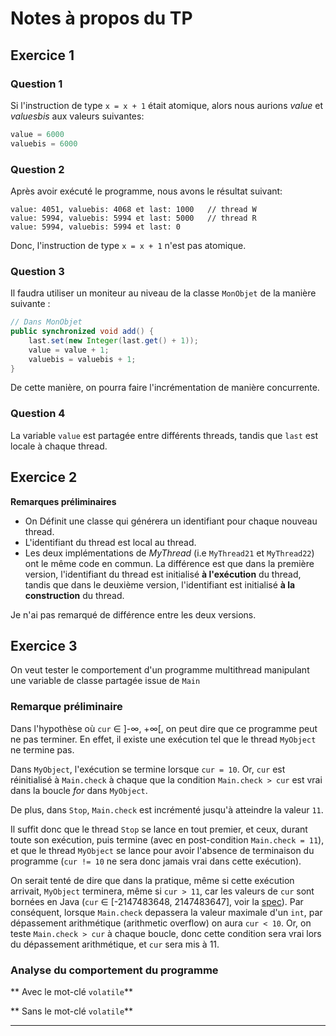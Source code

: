 
# Notes à propos du TP #

## Exercice 1 ##

### Question 1 ###

Si l'instruction de type ``` x = x + 1 ``` était atomique, alors nous aurions *value*
et *valuesbis* aux valeurs suivantes:

```java
value = 6000
valuebis = 6000
```

### Question 2 ###

Après avoir exécuté le programme, nous avons le résultat suivant:

```
value: 4051, valuebis: 4068 et last: 1000   // thread W
value: 5994, valuebis: 5994 et last: 5000   // thread R
value: 5994, valuebis: 5994 et last: 0
```

Donc, l'instruction de type ``` x = x + 1 ``` n'est pas atomique.

### Question 3 ###

Il faudra utiliser un moniteur au niveau de la classe ```MonObjet``` de la manière suivante :

```java
// Dans MonObjet
public synchronized void add() {
    last.set(new Integer(last.get() + 1));
    value = value + 1;
    valuebis = valuebis + 1;
}
```
De cette manière, on pourra faire l'incrémentation de manière concurrente.

### Question 4 ###

La variable ```value``` est partagée entre différents threads, tandis que ```last``` est locale à chaque thread.

## Exercice 2 ##

**Remarques préliminaires**

- On Définit une classe qui générera un identifiant pour chaque nouveau thread.
- L'identifiant du thread est local au thread.
- Les deux implémentations de *MyThread* (i.e ```MyThread21``` et ```MyThread22```) ont le même code en commun. La différence est que dans la première version, l'identifiant du thread est initialisé **à l'exécution** du thread, tandis que dans le deuxième version, l'identifiant est initialisé **à la construction** du thread.

Je n'ai pas remarqué de différence entre les deux versions.

## Exercice 3 ##

On veut tester le comportement d'un programme multithread manipulant une variable
de classe partagée issue de ```Main```

### Remarque préliminaire ###

Dans l'hypothèse où ```cur``` ∈ ]-∞, +∞[, on peut dire que ce programme peut ne pas terminer.
En effet, il existe une exécution tel que le thread ```MyObject``` ne termine pas.

Dans ```MyObject```, l'exécution se termine lorsque ```cur = 10```. Or, ```cur```
est réinitialisé à ```Main.check``` à chaque que la condition ```Main.check > cur```
est vrai dans la boucle *for* dans ```MyObject```.

De plus, dans ```Stop```, ```Main.check``` est incrémenté jusqu'à atteindre la valeur ```11```.

Il suffit donc que le thread ```Stop``` se lance en tout premier, et ceux,
durant toute son exécution, puis termine (avec en post-condition ```Main.check = 11```),
et que le thread ```MyObject``` se lance pour avoir l'absence de terminaison du programme
(```cur != 10``` ne sera donc jamais vrai dans cette exécution).

On serait tenté de dire que dans la pratique,
même si cette exécution arrivait, ```MyObject``` terminera, même si ```cur > 11```,
car les valeurs de ```cur``` sont bornées en Java
(```cur``` ∈ [-2147483648, 2147483647], voir la [spec][]).
Par conséquent, lorsque ```Main.check``` depassera la valeur maximale d'un ```int```,
par dépassement arithmétique (arithmetic overflow) on aura ```cur < 10```.
Or, on teste ```Main.check > cur``` à chaque boucle, donc cette condition
sera vrai lors du dépassement arithmétique, et ```cur``` sera mis à 11.


### Analyse du comportement du programme ###


** Avec le mot-clé ```volatile```**


** Sans le mot-clé ```volatile```**

---

[spec]: https://docs.oracle.com/javase/specs/jls/se7/html/jls-4.html#jls-4.2

